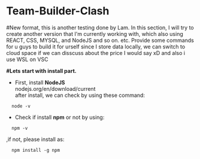 # Team-Builder-Clash

#New format, this is another testing done by Lam.
In this section, I will try to create another version that I'm currently working with, which also using REACT, CSS, MYSQL, and NodeJS and so on. etc.
Provide some commands for u guys to build it for urself since I store data locally, we can switch to cloud space if we can disscuss about the price I would say xD
and also i use WSL on VSC

**#Lets start with install part.**

- First, install **NodeJS**\
    nodejs.org/en/download/current\
after install, we can check by using these command:
```
  node -v
```
- Check if install **npm** or not by using:
```
  npm -v
```
,if not, please install as:
```
  npm install -g npm
```
